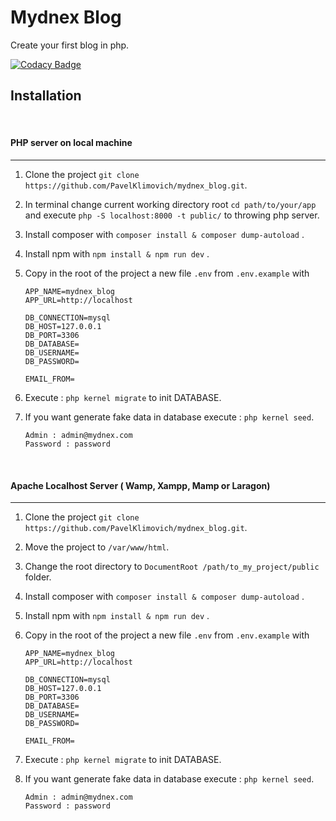 # Mydnex Blog
Create your first blog in php.

[![Codacy Badge](https://app.codacy.com/project/badge/Grade/e1094b082b3a4cca9845cb55c658739d)](https://www.codacy.com/gh/PavelKlimovich/mydnex_blog/dashboard?utm_source=github.com&amp;utm_medium=referral&amp;utm_content=PavelKlimovich/mydnex_blog&amp;utm_campaign=Badge_Grade)



## Installation
<br>

#### PHP server on local machine
*********************************
1) Clone the project `git clone https://github.com/PavelKlimovich/mydnex_blog.git`.
2) In terminal change current working directory root `cd path/to/your/app` and execute  `php -S localhost:8000 -t public/` to throwing php server.
4) Install composer with `composer install & composer dump-autoload` .
5) Install npm with `npm install & npm run dev` .
6) Copy in the root of the project a new file `.env` from `.env.example` with 

    ```
    APP_NAME=mydnex_blog
    APP_URL=http://localhost

    DB_CONNECTION=mysql
    DB_HOST=127.0.0.1
    DB_PORT=3306
    DB_DATABASE=
    DB_USERNAME=
    DB_PASSWORD=

    EMAIL_FROM=
    ```

7) Execute : `php kernel migrate` to init DATABASE.
8) If you want generate fake data in database execute : `php kernel seed`.
    ```
    Admin : admin@mydnex.com
    Password : password
    ```

<br>

#### Apache Localhost Server ( Wamp, Xampp, Mamp or Laragon)
*********************************

1) Clone the project `git clone https://github.com/PavelKlimovich/mydnex_blog.git`.
2) Move the project to `/var/www/html`.
3) Change the root directory to `DocumentRoot /path/to_my_project/public` folder.
4) Install composer with `composer install & composer dump-autoload` .
5) Install npm with `npm install & npm run dev` .
6) Copy in the root of the project a new file `.env` from `.env.example` with 

    ```
    APP_NAME=mydnex_blog
    APP_URL=http://localhost

    DB_CONNECTION=mysql
    DB_HOST=127.0.0.1
    DB_PORT=3306
    DB_DATABASE=
    DB_USERNAME=
    DB_PASSWORD=

    EMAIL_FROM=
    ```

7) Execute : `php kernel migrate` to init DATABASE.
8) If you want generate fake data in database execute : `php kernel seed`.
    ```
    Admin : admin@mydnex.com
    Password : password
    ```